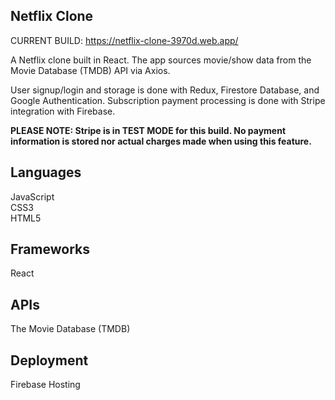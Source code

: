 ## Netflix Clone

CURRENT BUILD: https://netflix-clone-3970d.web.app/

A Netflix clone built in React. The app sources movie/show data from the Movie Database (TMDB) API via Axios.

User signup/login and storage is done with Redux, Firestore Database, and Google Authentication. Subscription payment processing is done with Stripe integration with Firebase.

**PLEASE NOTE: Stripe is in TEST MODE for this build. No payment information is stored nor actual charges made when using this feature.**

## Languages

JavaScript\
CSS3\
HTML5

## Frameworks

React

## APIs

The Movie Database (TMDB)

## Deployment

Firebase Hosting
